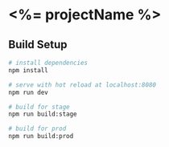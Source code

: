 # <%= projectName %>

## Build Setup

``` bash
# install dependencies
npm install

# serve with hot reload at localhost:8080
npm run dev

# build for stage
npm run build:stage

# build for prod
npm run build:prod

